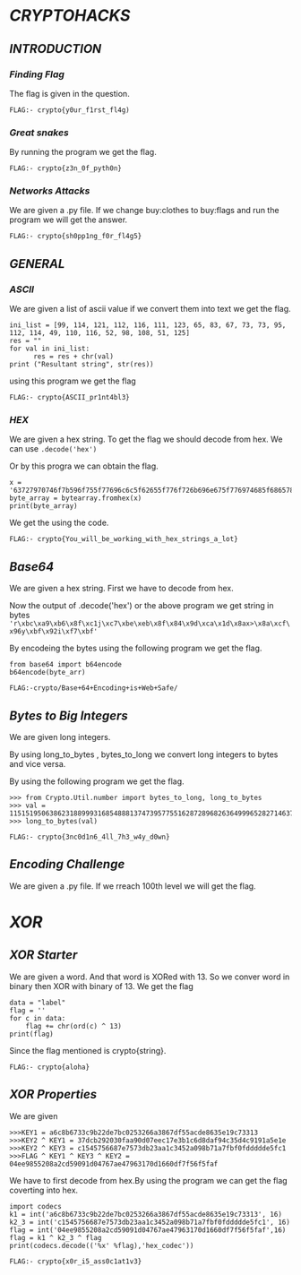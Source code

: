 # ***CRYPTOHACKS***

## ***INTRODUCTION***

### *Finding Flag*

The flag is given in the question.

```FLAG:- crypto{y0ur_f1rst_fl4g)```

### *Great snakes*

By running the program we get the flag.

```FLAG:- crypto{z3n_0f_pyth0n}```

### *Networks Attacks*

We are given a .py file.
If we change buy:clothes to buy:flags and run the program we will get the answer.

```FLAG:- crypto{sh0pp1ng_f0r_fl4g5}```

## ***GENERAL***

### *ASCII*

We are given a list of ascii value if we convert them into text we get the flag.

```
ini_list = [99, 114, 121, 112, 116, 111, 123, 65, 83, 67, 73, 73, 95, 112, 114, 49, 110, 116, 52, 98, 108, 51, 125]
res = "" 
for val in ini_list:
      res = res + chr(val)
print ("Resultant string", str(res))
```

using this program we get the flag

```FLAG:- crypto{ASCII_pr1nt4bl3}```

### *HEX*

We are given a hex string. To get the flag we should decode from hex. We can use ```.decode('hex')```

Or by this progra we can obtain the flag.
```
x = '63727970746f7b596f755f77696c6c5f62655f776f726b696e675f776974685f6865785f737472696e67735f615f6c6f747d'
byte_array = bytearray.fromhex(x)
print(byte_array)
```
We get the using the code.

```FLAG:- crypto{You_will_be_working_with_hex_strings_a_lot}```

## *Base64*

We are given a hex string. First we have to decode from hex.

Now the output of .decode('hex') or the above program we get string in bytes
```'r\xbc\xa9\xb6\x8f\xc1j\xc7\xbe\xeb\x8f\x84\x9d\xca\x1d\x8ax>\x8a\xcf\x96y\xbf\x92i\xf7\xbf'```

By encodeing the bytes using the following program we get the flag.

```
from base64 import b64encode
b64encode(byte_arr)
```

```FLAG:-crypto/Base+64+Encoding+is+Web+Safe/```

## *Bytes to Big Integers*

We are given long integers.

By using long_to_bytes , bytes_to_long we convert long integers to bytes and vice versa.

By using the following program we get the flag.
```
>>> from Crypto.Util.number import bytes_to_long, long_to_bytes    
>>> val = 11515195063862318899931685488813747395775516287289682636499965282714637259206269
>>> long_to_bytes(val) 
```

```FLAG:- crypto{3nc0d1n6_4ll_7h3_w4y_d0wn}```

## *Encoding Challenge*

We are given a .py file. If we rreach 100th level we will get the flag.

# ***XOR***

## *XOR Starter*

We are given a word. And that word is XORed with 13.
So we conver word in binary then XOR with binary of 13. We get the flag
```
data = "label"
flag = ''
for c in data:
    flag += chr(ord(c) ^ 13)
print(flag)
```
Since the flag mentioned is crypto{string}.

```FLAG:- crypto{aloha}```

## *XOR Properties*

We are given
```
>>>KEY1 = a6c8b6733c9b22de7bc0253266a3867df55acde8635e19c73313
>>>KEY2 ^ KEY1 = 37dcb292030faa90d07eec17e3b1c6d8daf94c35d4c9191a5e1e
>>>KEY2 ^ KEY3 = c1545756687e7573db23aa1c3452a098b71a7fbf0fddddde5fc1
>>>FLAG ^ KEY1 ^ KEY3 ^ KEY2 = 04ee9855208a2cd59091d04767ae47963170d1660df7f56f5faf
```
We have to first decode from hex.By using the program we can get the flag coverting into hex.
```
import codecs
k1 = int('a6c8b6733c9b22de7bc0253266a3867df55acde8635e19c73313', 16)
k2_3 = int('c1545756687e7573db23aa1c3452a098b71a7fbf0fddddde5fc1', 16)
flag = int('04ee9855208a2cd59091d04767ae47963170d1660df7f56f5faf',16)
flag = k1 ^ k2_3 ^ flag
print(codecs.decode(('%x' %flag),'hex_codec'))
```
```FLAG:- crypto{x0r_i5_ass0c1at1v3}```
